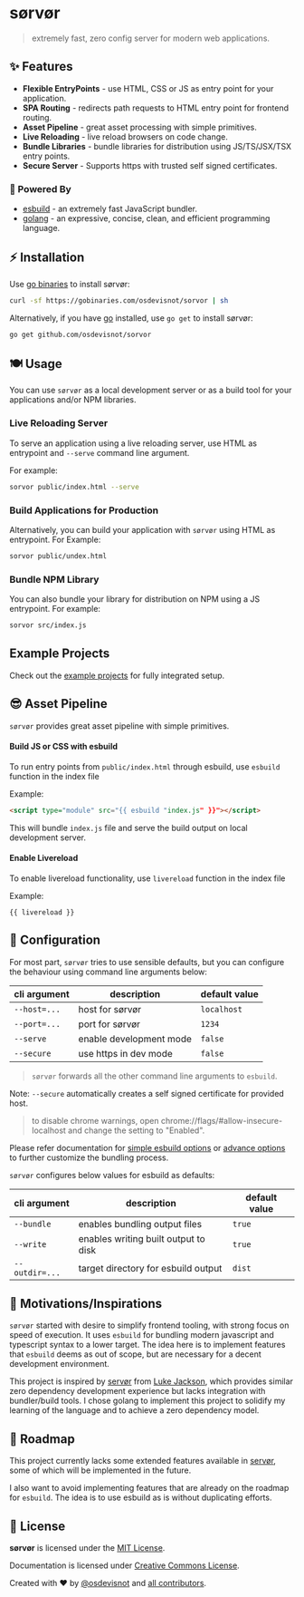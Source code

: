 # sørvør

> extremely fast, zero config server for modern web applications.

## :sparkles: Features

- **Flexible EntryPoints** - use HTML, CSS or JS as entry point for your application.
- **SPA Routing** - redirects path requests to HTML entry point for frontend routing.
- **Asset Pipeline** - great asset processing with simple primitives.
- **Live Reloading** - live reload browsers on code change.
- **Bundle Libraries** - bundle libraries for distribution using JS/TS/JSX/TSX entry points.
- **Secure Server** - Supports https with trusted self signed certificates.

### :muscle: Powered By

- [esbuild](https://esbuild.github.io/) - an extremely fast JavaScript bundler.
- [golang](https://golang.org/) - an expressive, concise, clean, and efficient programming language.

## :zap: Installation

Use [go binaries](https://gobinaries.com/) to install sørvør:

```bash
curl -sf https://gobinaries.com/osdevisnot/sorvor | sh
```

Alternatively, if you have [go](https://golang.org/) installed, use `go get` to install sørvør:

```bash
go get github.com/osdevisnot/sorvor
```

## :plate_with_cutlery: Usage

You can use `sørvør` as a local development server or as a build tool for your applications and/or NPM libraries.

### Live Reloading Server

To serve an application using a live reloading server, use HTML as entrypoint and `--serve` command line argument.

For example:

```bash
sorvor public/index.html --serve
```

### Build Applications for Production

Alternatively, you can build your application with `sørvør` using HTML as entrypoint. For Example:

```bash
sorvor public/undex.html
```

### Bundle NPM Library

You can also bundle your library for distribution on NPM using a JS entrypoint. For example:

```bash
sorvor src/index.js
```

## Example Projects

Check out the [example projects](examples) for fully integrated setup.

## :sunglasses: Asset Pipeline

`sørvør` provides great asset pipeline with simple primitives.

#### Build JS or CSS with esbuild

To run entry points from `public/index.html` through esbuild, use `esbuild` function in the index file

Example:

```html
<script type="module" src="{{ esbuild "index.js" }}"></script>
```

This will bundle `index.js` file and serve the build output on local development server.

#### Enable Livereload

To enable livereload functionality, use `livereload` function in the index file

Example:

```
{{ livereload }}
```

## :anger: Configuration

For most part, `sørvør` tries to use sensible defaults, but you can configure the behaviour using command line arguments below:

| cli argument | description             | default value |
| ------------ | ----------------------- | ------------- |
| `--host=...` | host for sørvør         | `localhost`   |
| `--port=...` | port for sørvør         | `1234`        |
| `--serve`    | enable development mode | `false`       |
| `--secure`   | use https in dev mode   | `false`       |

> `sørvør` forwards all the other command line arguments to `esbuild`.

Note: `--secure` automatically creates a self signed certificate for provided host.

> to disable chrome warnings, open chrome://flags/#allow-insecure-localhost and change the setting to "Enabled".

Please refer documentation for [simple esbuild options](https://esbuild.github.io/api/#simple-options) or [advance options](https://esbuild.github.io/api/#advanced-options) to further customize the bundling process.

`sørvør` configures below values for esbuild as defaults:

| cli argument   | description                          | default value |
| -------------- | ------------------------------------ | ------------- |
| `--bundle`     | enables bundling output files        | `true`        |
| `--write`      | enables writing built output to disk | `true`        |
| `--outdir=...` | target directory for esbuild output  | `dist`        |

## :hatching_chick: Motivations/Inspirations

`sørvør` started with desire to simplify frontend tooling, with strong focus on speed of execution. It uses `esbuild` for bundling modern javascript and typescript syntax to a lower target. The idea here is to implement features that `esbuild` deems as out of scope, but are necessary for a decent development environment.

This project is inspired by [servør](https://www.npmjs.com/package/servor) from [Luke Jackson](https://twitter.com/lukejacksonn), which provides similar zero dependency development experience but lacks integration with bundler/build tools. I chose golang to implement this project to solidify my learning of the language and to achieve a zero dependency model.

## :microscope: Roadmap

This project currently lacks some extended features available in [servør](https://www.npmjs.com/package/servor), some of which will be implemented in the future.

I also want to avoid implementing features that are already on the roadmap for `esbuild`. The idea is to use esbuild as is without duplicating efforts.

## :clinking_glasses: License

**sørvør** is licensed under the [MIT License](http://opensource.org/licenses/MIT).

Documentation is licensed under [Creative Commons License](http://creativecommons.org/licenses/by/4.0/).

Created with ❤️ by [@osdevisnot](https://github.com/osdevisnot) and [all contributors](https://github.com/osdevisnot/sorvor/graphs/contributors).
